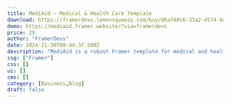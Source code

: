 ```yaml
---
title: MediAid — Medical & Health Care Template
download: https://framerdevs.lemonsqueezy.com/buy/06af40c6-33a2-4574-8afe-d1d7b0031570?aff=YGGpO5
demo: https://mediaid.framer.website/?via=framerdevs
price: 29
author: "FramerDevs"
date: 2024-11-30T08:44:37.590Z
description: "MediAid is a robust Framer template for medical and healthcare needs, with 14 pages designed for user-friendly. From homepage to appointment booking and blogs, it's crafted for seamless communication and exceptional patient care."
ssg: ["Framer"]
css: []
ui: []
cms: []
category: [Business,Blog]
draft: false
---
```

